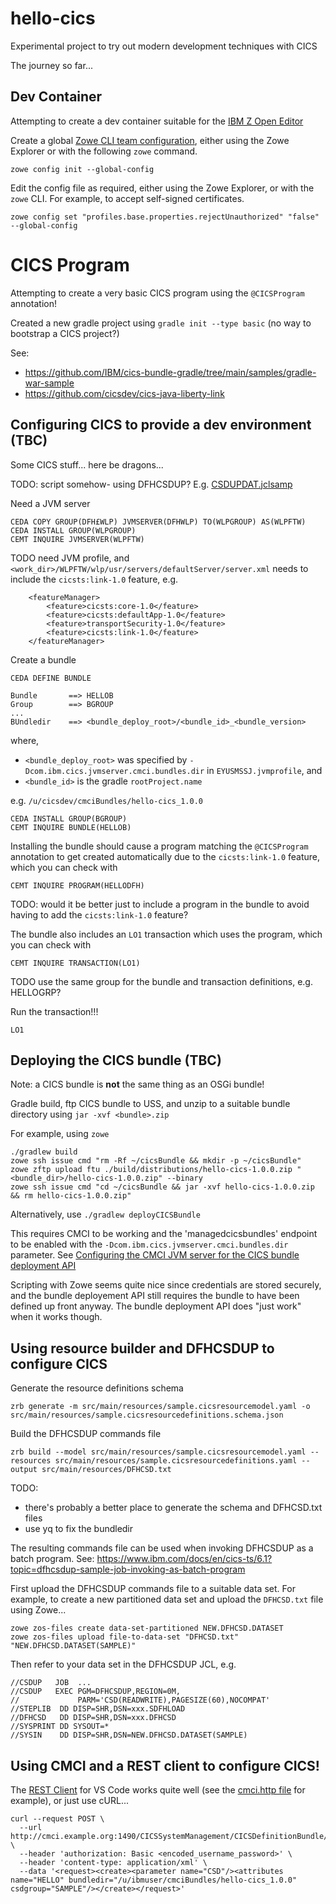 # hello-cics

Experimental project to try out modern development techniques with CICS

The journey so far...

## Dev Container

Attempting to create a dev container suitable for the [IBM Z Open Editor](https://ibm.github.io/zopeneditor-about/Docs/getting_started.html#installing-the-ibm-z-open-editor-vs-code-extension)

Create a global [Zowe CLI team configuration](https://docs.zowe.org/stable/user-guide/cli-using-initializing-team-configuration), either using the Zowe Explorer or with the following `zowe` command.

```shell
zowe config init --global-config
```

Edit the config file as required, either using the Zowe Explorer, or with the `zowe` CLI. For example, to accept self-signed certificates.

```shell
zowe config set "profiles.base.properties.rejectUnauthorized" "false" --global-config
```

# CICS Program

Attempting to create a very basic CICS program using the `@CICSProgram` annotation!

Created a new gradle project using `gradle init --type basic` (no way to bootstrap a CICS project?)

See:
- https://github.com/IBM/cics-bundle-gradle/tree/main/samples/gradle-war-sample
- https://github.com/cicsdev/cics-java-liberty-link

## Configuring CICS to provide a dev environment (TBC)

Some CICS stuff... here be dragons...

TODO: script somehow- using DFHCSDUP? E.g. [CSDUPDAT.jclsamp](https://github.com/WASdev/sample.wola/blob/7048683bf358797fcbd08cf15ac118987eb12324/CSDUPDAT.jclsamp)

Need a JVM server

```
CEDA COPY GROUP(DFH£WLP) JVMSERVER(DFHWLP) TO(WLPGROUP) AS(WLPFTW)
CEDA INSTALL GROUP(WLPGROUP)
CEMT INQUIRE JVMSERVER(WLPFTW)
```

TODO need JVM profile, and `<work_dir>/WLPFTW/wlp/usr/servers/defaultServer/server.xml` needs to include the `cicsts:link-1.0` feature, e.g.

```
	<featureManager>
        <feature>cicsts:core-1.0</feature>
        <feature>cicsts:defaultApp-1.0</feature>
        <feature>transportSecurity-1.0</feature>
        <feature>cicsts:link-1.0</feature>
    </featureManager>
```

Create a bundle

```
CEDA DEFINE BUNDLE
```

```
Bundle       ==> HELLOB
Group        ==> BGROUP
...
BUndledir    ==> <bundle_deploy_root>/<bundle_id>_<bundle_version>
```

where,
  - `<bundle_deploy_root>` was specified by `-Dcom.ibm.cics.jvmserver.cmci.bundles.dir` in `EYUSMSSJ.jvmprofile`, and
  - `<bundle_id>` is the gradle `rootProject.name`

e.g. `/u/cicsdev/cmciBundles/hello-cics_1.0.0`

```
CEDA INSTALL GROUP(BGROUP)
CEMT INQUIRE BUNDLE(HELLOB)
```

Installing the bundle should cause a program matching the `@CICSProgram` annotation to get created automatically due to the `cicsts:link-1.0` feature, which you can check with

```
CEMT INQUIRE PROGRAM(HELLODFH)
```

TODO: would it be better just to include a program in the bundle to avoid having to add the `cicsts:link-1.0` feature?

The bundle also includes an `LO1` transaction which uses the program, which you can check with

```
CEMT INQUIRE TRANSACTION(LO1)
```

TODO use the same group for the bundle and transaction definitions, e.g. HELLOGRP?

Run the transaction!!!

```
LO1
```

## Deploying the CICS bundle (TBC)

Note: a CICS bundle is **not** the same thing as an OSGi bundle!

Gradle build, ftp CICS bundle to USS, and unzip to a suitable bundle directory using `jar -xvf <bundle>.zip`

For example, using `zowe`

```shell
./gradlew build
zowe ssh issue cmd "rm -Rf ~/cicsBundle && mkdir -p ~/cicsBundle"
zowe zftp upload ftu ./build/distributions/hello-cics-1.0.0.zip "<bundle_dir>/hello-cics-1.0.0.zip" --binary
zowe ssh issue cmd "cd ~/cicsBundle && jar -xvf hello-cics-1.0.0.zip && rm hello-cics-1.0.0.zip"
```

Alternatively, use `./gradlew deployCICSBundle`

This requires CMCI to be working and the 'managedcicsbundles' endpoint to be enabled with the `-Dcom.ibm.cics.jvmserver.cmci.bundles.dir` parameter. See [Configuring the CMCI JVM server for the CICS bundle deployment API](https://www.ibm.com/docs/en/cics-ts/6.1?topic=suc-configuring-cmci-jvm-server-cics-bundle-deployment-api)

Scripting with Zowe seems quite nice since credentials are stored securely, and the bundle deployement API still requires the bundle to have been defined up front anyway. The bundle deployment API does "just work" when it works though.

## Using resource builder and DFHCSDUP to configure CICS

Generate the resource definitions schema

```shell
zrb generate -m src/main/resources/sample.cicsresourcemodel.yaml -o src/main/resources/sample.cicsresourcedefinitions.schema.json
```

Build the DFHCSDUP commands file

```shell
zrb build --model src/main/resources/sample.cicsresourcemodel.yaml --resources src/main/resources/sample.cicsresourcedefinitions.yaml --output src/main/resources/DFHCSD.txt
```

TODO:
- there's probably a better place to generate the schema and DFHCSD.txt files
- use yq to fix the bundledir

The resulting commands file can be used when invoking DFHCSDUP as a batch program. See:
https://www.ibm.com/docs/en/cics-ts/6.1?topic=dfhcsdup-sample-job-invoking-as-batch-program

First upload the DFHCSDUP commands file to a suitable data set.
For example, to create a new partitioned data set and upload the `DFHCSD.txt` file using Zowe...

```shell
zowe zos-files create data-set-partitioned NEW.DFHCSD.DATASET
zowe zos-files upload file-to-data-set "DFHCSD.txt" "NEW.DFHCSD.DATASET(SAMPLE)"
```

Then refer to your data set in the DFHCSDUP JCL, e.g.

```
//CSDUP   JOB  ...
//CSDUP   EXEC PGM=DFHCSDUP,REGION=0M,
//             PARM='CSD(READWRITE),PAGESIZE(60),NOCOMPAT'
//STEPLIB  DD DISP=SHR,DSN=xxx.SDFHLOAD
//DFHCSD   DD DISP=SHR,DSN=xxx.DFHCSD
//SYSPRINT DD SYSOUT=*
//SYSIN    DD DISP=SHR,DSN=NEW.DFHCSD.DATASET(SAMPLE)
```

## Using CMCI and a REST client to configure CICS!

The [REST Client](https://marketplace.visualstudio.com/items?itemName=humao.rest-client) for VS Code works quite well (see the [cmci.http file](./cmci.http) for example), or just use cURL...

```shell
curl --request POST \
  --url http://cmci.example.org:1490/CICSSystemManagement/CICSDefinitionBundle/<cics_region> \
  --header 'authorization: Basic <encoded_username_password>' \
  --header 'content-type: application/xml' \
  --data '<request><create><parameter name="CSD"/><attributes name="HELLO" bundledir="/u/ibmuser/cmciBundles/hello-cics_1.0.0" csdgroup="SAMPLE"/></create></request>'
```
